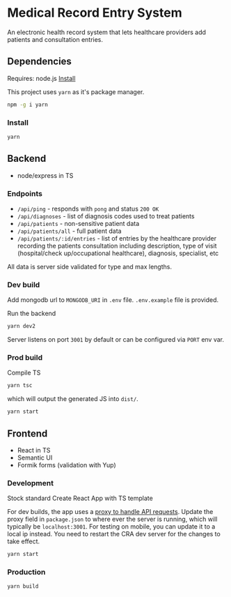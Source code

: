 # Medical Record Entry System

An electronic health record system that lets healthcare providers add patients and consultation entries.

## Dependencies

Requires: node.js [Install](https://nodejs.org)

This project uses `yarn` as it's package manager.

```bash
npm -g i yarn
```

### Install

```bash
yarn
```

## Backend

- node/express in TS

### Endpoints

- `/api/ping` - responds with `pong` and status `200 OK`
- `/api/diagnoses` - list of diagnosis codes used to treat patients
- `/api/patients` - non-sensitive patient data
- `/api/patients/all` - full patient data
- `/api/patients/:id/entries` - list of entries by the healthcare provider recording the patients
  consultation including description, type of visit (hospital/check up/occupational healthcare), diagnosis, specialist, etc

All data is server side validated for type and max lengths.

### Dev build

Add mongodb url to `MONGODB_URI` in `.env` file.
`.env.example` file is provided.

Run the backend

```bash
yarn dev2
```

Server listens on port `3001` by default or can be configured via `PORT` env var.

### Prod build

Compile TS

```bash
yarn tsc
```

which will output the generated JS into `dist/`.

```bash
yarn start
```

## Frontend

- React in TS
- Semantic UI
- Formik forms (validation with Yup)

### Development

Stock standard Create React App with TS template

For dev builds, the app uses a [proxy to handle API requests](https://create-react-app.dev/docs/proxying-api-requests-in-development).
Update the proxy field in `package.json` to where ever the server is running, which will typically be `localhost:3001`.
For testing on mobile, you can update it to a local ip instead. You need to restart the CRA dev server for the changes to take effect.

```bash
yarn start
```

### Production

```bash
yarn build
```
